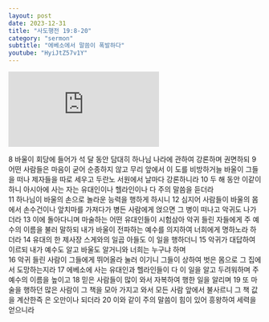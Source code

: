 ```yaml
---
layout: post
date: 2023-12-31
title: "사도행전 19:8-20"
category: "sermon"
subtitle: "에베소에서 말씀이 폭발하다"
youtube: "HyiJtZ57v1Y"
---
```


<div class="youtube margin-large">
    <iframe src="https://www.youtube.com/embed/HyiJtZ57v1Y" title="YouTube video player" frameborder="0" allow="accelerometer; autoplay; clipboard-write; encrypted-media; gyroscope; picture-in-picture; web-share" allowfullscreen></iframe>
</div>

8 바울이 회당에 들어가 석 달 동안 담대히 하나님 나라에 관하여 강론하며 권면하되
9 어떤 사람들은 마음이 굳어 순종하지 않고 무리 앞에서 이 도를 비방하거늘 바울이 그들을 떠나 제자들을 따로 세우고 두란노 서원에서 날마다 강론하니라
10 두 해 동안 이같이 하니 아시아에 사는 자는 유대인이나 헬라인이나 다 주의 말씀을 듣더라  
11 하나님이 바울의 손으로 놀라운 능력을 행하게 하시니
12 심지어 사람들이 바울의 몸에서 손수건이나 앞치마를 가져다가 병든 사람에게 얹으면 그 병이 떠나고 악귀도 나가더라
13 이에 돌아다니며 마술하는 어떤 유대인들이 시험삼아 악귀 들린 자들에게 주 예수의 이름을 불러 말하되 내가 바울이 전파하는 예수를 의지하여 너희에게 명하노라 하더라
14 유대의 한 제사장 스게와의 일곱 아들도 이 일을 행하더니
15 악귀가 대답하여 이르되 내가 예수도 알고 바울도 알거니와 너희는 누구냐 하며  
16 악귀 들린 사람이 그들에게 뛰어올라 눌러 이기니 그들이 상하여 벗은 몸으로 그 집에서 도망하는지라
17 에베소에 사는 유대인과 헬라인들이 다 이 일을 알고 두려워하며 주 예수의 이름을 높이고
18 믿은 사람들이 많이 와서 자복하여 행한 일을 알리며
19 또 마술을 행하던 많은 사람이 그 책을 모아 가지고 와서 모든 사람 앞에서 불사르니 그 책 값을 계산한즉 은 오만이나 되더라
20 이와 같이 주의 말씀이 힘이 있어 흥왕하여 세력을 얻으니라
